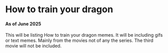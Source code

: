 # How to train your dragon
#### As of June 2025

This will  be listing How to train your dragon memes. It will be including gifs or text memes. Mainly from the movies not of any the series. The third movie will not be included.
